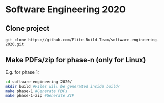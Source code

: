 # Software Engineering 2020

## Clone project
`git clone https://github.com/Elite-Build-Team/software-engineering-2020.git`

## Make PDFs/zip for phase-n (only for Linux)
E.g. for phase 1:
```bash
cd software-engineering-2020/
mkdir build #Files will be generated inside build/
make phase-1 #Generate PDFs
make phase-1-zip #Generate ZIP
```
